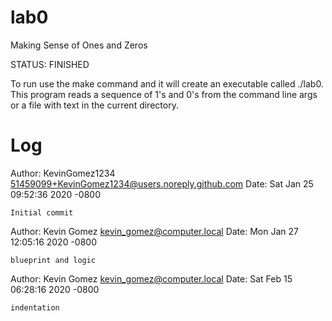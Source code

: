 # lab0
Making Sense of Ones and Zeros

STATUS: FINISHED

To run use the make command and it will create an executable called ./lab0. This program reads a sequence of 1's and 0's from the command line args or a file with text in the current directory.

Log
===============================================
Author: KevinGomez1234 <51459099+KevinGomez1234@users.noreply.github.com>
Date:   Sat Jan 25 09:52:36 2020 -0800

    Initial commit
    
Author: Kevin Gomez <kevin_gomez@computer.local>
Date:   Mon Jan 27 12:05:16 2020 -0800

    blueprint and logic
    
Author: Kevin Gomez <kevin_gomez@computer.local>
Date:   Sat Feb 15 06:28:16 2020 -0800

    indentation
